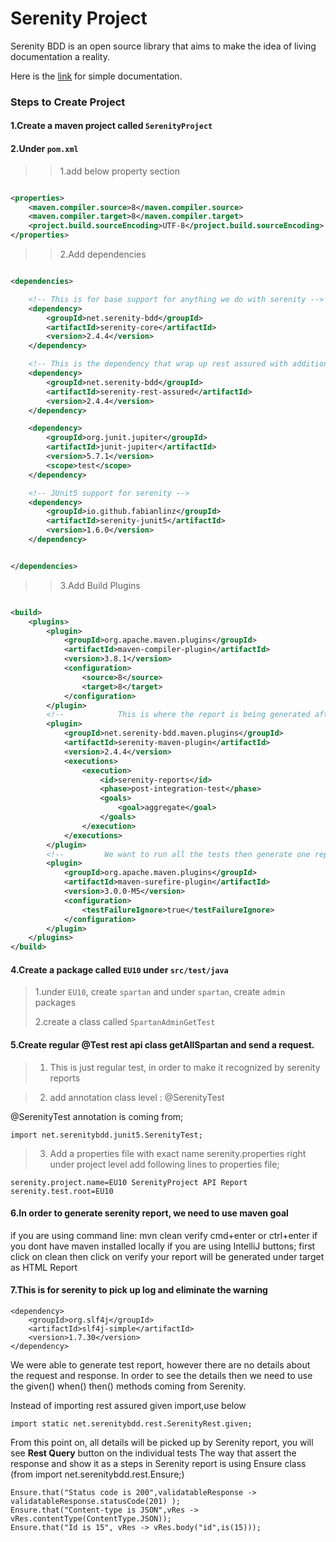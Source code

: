 # Serenity Project

Serenity BDD is an open source library that aims to make the
idea of living documentation a reality.

Here is the [link](https://serenity-bdd.github.io/docs/guide/user_guide_intro)
for simple documentation.

### Steps to Create Project
#### 1.Create a maven project called `SerenityProject`

#### 2.Under `pom.xml`

>> 1.add below property section

```xml

<properties>
    <maven.compiler.source>8</maven.compiler.source>
    <maven.compiler.target>8</maven.compiler.target>
    <project.build.sourceEncoding>UTF-8</project.build.sourceEncoding>
</properties>
```

>> 2.Add dependencies

```xml

<dependencies>

    <!-- This is for base support for anything we do with serenity -->
    <dependency>
        <groupId>net.serenity-bdd</groupId>
        <artifactId>serenity-core</artifactId>
        <version>2.4.4</version>
    </dependency>

    <!-- This is the dependency that wrap up rest assured with additional serenity support -->
    <dependency>
        <groupId>net.serenity-bdd</groupId>
        <artifactId>serenity-rest-assured</artifactId>
        <version>2.4.4</version>
    </dependency>

    <dependency>
        <groupId>org.junit.jupiter</groupId>
        <artifactId>junit-jupiter</artifactId>
        <version>5.7.1</version>
        <scope>test</scope>
    </dependency>

    <!-- JUnit5 support for serenity -->
    <dependency>
        <groupId>io.github.fabianlinz</groupId>
        <artifactId>serenity-junit5</artifactId>
        <version>1.6.0</version>
    </dependency>


</dependencies>
 ```

>> 3.Add Build Plugins

```xml

<build>
    <plugins>
        <plugin>
            <groupId>org.apache.maven.plugins</groupId>
            <artifactId>maven-compiler-plugin</artifactId>
            <version>3.8.1</version>
            <configuration>
                <source>8</source>
                <target>8</target>
            </configuration>
        </plugin>
        <!--            This is where the report is being generated after the test run -->
        <plugin>
            <groupId>net.serenity-bdd.maven.plugins</groupId>
            <artifactId>serenity-maven-plugin</artifactId>
            <version>2.4.4</version>
            <executions>
                <execution>
                    <id>serenity-reports</id>
                    <phase>post-integration-test</phase>
                    <goals>
                        <goal>aggregate</goal>
                    </goals>
                </execution>
            </executions>
        </plugin>
        <!--         We want to run all the tests then generate one report -->
        <plugin>
            <groupId>org.apache.maven.plugins</groupId>
            <artifactId>maven-surefire-plugin</artifactId>
            <version>3.0.0-M5</version>
            <configuration>
                <testFailureIgnore>true</testFailureIgnore>
            </configuration>
        </plugin>
    </plugins>
</build>
```
>

#### 4.Create a package called `EU10` under `src/test/java`

> 1.under `EU10`, create `spartan` and under `spartan`, create `admin` packages
> 
> 2.create a class called `SpartanAdminGetTest`


#### 5.Create regular @Test rest api class getAllSpartan and send a request.
> 1. This is just regular test, in order to make it recognized by serenity reports

> 2. add annotation class level : @SerenityTest 

@SerenityTest annotation is coming from;
```
import net.serenitybdd.junit5.SerenityTest;
```

> 3. Add a properties file with exact name serenity.properties right under project level
add following lines to properties file;
```
serenity.project.name=EU10 SerenityProject API Report
serenity.test.root=EU10
```

#### 6.In order to generate serenity report, we need to use maven goal

if you are using command line: mvn clean verify cmd+enter or ctrl+enter if you dont have maven installed locally
if you are using IntelliJ buttons;
first click on clean then click on verify
your report will be generated under target as HTML Report

#### 7.This is for serenity to pick up log and eliminate the warning
```
<dependency>
    <groupId>org.slf4j</groupId>
    <artifactId>slf4j-simple</artifactId>
    <version>1.7.30</version>
</dependency>
```
We were able to generate test report, however there are no details about the request and response. 
In order to see the details then we need to use the given() when() then() methods coming from Serenity.

Instead of importing rest assured given import,use below
```
import static net.serenitybdd.rest.SerenityRest.given;
```
From this point on, all details will be picked up by Serenity report, you will see **Rest Query** button on the individual tests
The way that assert the response and show it as a steps in Serenity report is using Ensure class (from import net.serenitybdd.rest.Ensure;)
```
Ensure.that("Status code is 200",validatableResponse -> validatableResponse.statusCode(201) );
Ensure.that("Content-type is JSON",vRes -> vRes.contentType(ContentType.JSON));
Ensure.that("Id is 15", vRes -> vRes.body("id",is(15)));
```